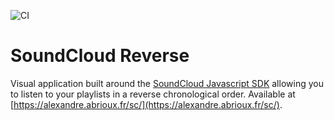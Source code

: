 ![CI](https://github.com/alexandre-abrioux/soundcloud-reverse/workflows/CI/badge.svg)

# SoundCloud Reverse

Visual application built around the [SoundCloud Javascript SDK](<(https://github.com/soundcloud/soundcloud-javascript)>) allowing you to listen to your playlists in a reverse chronological order. Available at [https://alexandre.abrioux.fr/sc/](https://alexandre.abrioux.fr/sc/).
